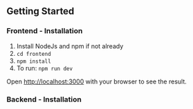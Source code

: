 ## Getting Started

### Frontend - Installation
1. Install NodeJs and npm if not already
2. `cd frontend`
3. `npm install`
4. To run: `npm run dev`

Open [http://localhost:3000](http://localhost:3000) with your browser to see the result.

### Backend - Installation
